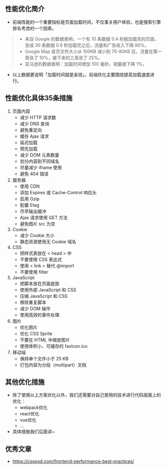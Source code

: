 ## 性能优化简介
* 前端性能的一个重要指标是页面加载时间，不仅事关用户体验，也是搜索引擎排名考虑的一个因素。

> * 来自 Google 的数据表明，一个有 10 条数据 0.4 秒能加载完的页面，变成 30 条数据 0.9 秒加载完之后，流量和广告收入下降 90%。
> * Google Map 首页文件大小从 100KB 减小到 70-80KB 后，流量在第一周涨了 10%，接下来的三周涨了 25%。
> * 亚马逊的数据表明：加载时间增加 100 毫秒，销量就下降 1%。

* 以上数据更说明「加载时间就是金钱」，前端优化主要围绕提高加载速度进行。

## 性能优化具体35条措施
1. 页面内容
	* 减少 HTTP 请求数
	* 减少 DNS 查询
	* 避免重定向
	* 缓存 Ajax 请求
	* 延迟加载
	* 预先加载
	* 减少 DOM 元素数量
	* 划分内容到不同域名
	* 尽量减少 iframe 使用
	* 避免 404 错误
2. 服务器
	* 使用 CDN
	* 添加 Expires 或 Cache-Control 响应头
	* 启用 Gzip
	* 配置 Etag
	* 尽早输出缓冲
	* Ajax 请求使用 GET 方法
	* 避免图片 src 为空
3. Cookie
	* 减少 Cookie 大小
	* 静态资源使用无 Cookie 域名
4. CSS
	* 把样式表放在 < head > 中
	* 不要使用 CSS 表达式
	* 使用 < link > 替代 @import
	* 不要使用 filter
5. JavaScript
	* 把脚本放在页面底部
	* 使用外部 JavaScript 和 CSS
	* 压缩 JavaScript 和 CSS
	* 移除重复脚本
	* 减少 DOM 操作
	* 使用高效的事件处理
6. 图片
	* 优化图片
	* 优化 CSS Sprite
	* 不要在 HTML 中缩放图片
	* 使用体积小、可缓存的 favicon.ico
7. 移动端
	* 保持单个文件小于 25 KB
	* 打包内容为分段（multipart）文档

## 其他优化措施
* 除了使用以上方案优化以外，我们还需要对自己使用的技术进行代码层面上的优化：
	* webpack优化
	* react优化
	* vue优化
	* ...
* 具体措施我们后面讲~

## 优秀文章
* https://csspod.com/frontend-performance-best-practices/

